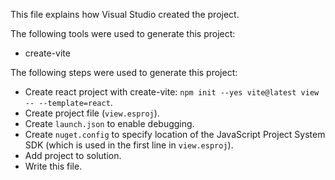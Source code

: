 This file explains how Visual Studio created the project.

The following tools were used to generate this project:
- create-vite

The following steps were used to generate this project:
- Create react project with create-vite: `npm init --yes vite@latest view -- --template=react`.
- Create project file (`view.esproj`).
- Create `launch.json` to enable debugging.
- Create `nuget.config` to specify location of the JavaScript Project System SDK (which is used in the first line in `view.esproj`).
- Add project to solution.
- Write this file.
